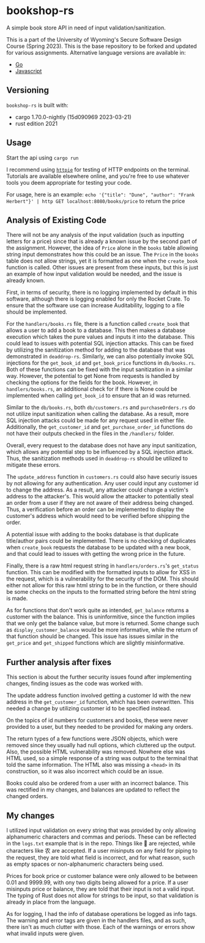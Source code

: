 # bookshop-rs

A simple book store API in need of input validation/sanitization.

This is a part of the University of Wyoming's Secure Software Design Course (Spring 2023). This is the base repository to be forked and updated for various assignments. Alternative language versions are available in:

- [Go](https://github.com/andey-robins/bookshop-go)
- [Javascript](https://github.com/andey-robins/bookshop-js)

## Versioning

`bookshop-rs` is built with:

- cargo 1.70.0-nightly (15d090969 2023-03-21)
- rust edition 2021

## Usage

Start the api using `cargo run`

I recommend using [`httpie`](https://httpie.io) for testing of HTTP endpoints on the terminal. Tutorials are available elsewhere online, and you're free to use whatever tools you deem appropriate for testing your code.

For usage, here is an example: `echo '{"title": "Dune", "author": "Frank Herbert"}' | http GET localhost:8080/books/price` to return the price
## Analysis of Existing Code
There will not be any analysis of the input validation (such as inputting letters for a price) since that is already a known issue by the second part of the assignment.
However, the idea of `Price` alone in the `books` table allowing string input demonstrates how this could be an issue.
The `Price` in the `books` table does not allow strings, yet it is formatted as one when the `create_book` function is called.
Other issues are present from these inputs, but this is just an example of how input validation would be needed, and the issue is already known.

First, in terms of security, there is no logging implemented by default in this software, although there is logging enabled for only the Rocket Crate.
To ensure that the software use can increase Auditability, logging to a file should be implemented.

For the `handlers/books.rs` file, there is a function called `create_book` that allows a user to add a book to a database.
This then makes a database execution which takes the pure values and inputs it into the database.
This could lead to issues with potential SQL injection attacks.
This can be fixed by utilizing the sanitization method for adding to the database that was demonstrated in `deaddrop-rs`.
Similarly, we can also potentially invoke SQL injections for the `get_book_id` and `get_book_price` functions in `db/books.rs`.
Both of these functions can be fixed with the input sanitization in a similar way.
However, the potential to get None from requests is handled by checking the options for the fields for the book.
However, in `handlers/books.rs`, an additional check for if there is None could be implemented when calling `get_book_id` to ensure that an id was returned.

Similar to the `db/books.rs`, both `db/customers.rs` and `purchaseOrders.rs` do not utilize input sanitization when calling the database.
As a result, more SQL injection attacks could be made for any request used in either file.
Additionally, the `get_customer_id` and `get_purchase_order_id` functions do not have their outputs checked in the files in the `/handlers/` folder.

Overall, every request to the database does not have any input sanitization, which allows any potential step to be influenced by a SQL injection attack.
Thus, the sanitization methods used in `deaddrop-rs` should be utilized to mitigate these errors.

The `update_address` function in `customers.rs` could also have securiy issues by not allowing for any authentication.
Any user could input any customer id to change the address.
As a result, any attacker could change a victim's address to the attacker's.
This would allow the attacker to potentially steal an order from a user if they are not aware of their address being changed.
Thus, a verification before an order can be implemented to display the customer's address which would need to be verified before shipping the order.


A potential issue with adding to the books database is that duplicate title/author pairs could be implemented.
There is no checking of duplicates when `create_book` requests the database to be updated with a new book, and that could lead to issues with getting the wrong price in the future.

Finally, there is a raw html request string in `handlers/orders.rs`'s `get_status` function.
This can be modified with the formatted inputs to allow for XSS in the request, which is a vulnerability for the security of the DOM.
This should either not allow for this raw html string to be in the function, or there should be some checks on the inputs to the formatted string before the html string is made.

As for functions that don't work quite as intended, `get_balance` returns a customer with the balance.
This is uninformitive, since the function implies that we only get the balance value, but more is returned.
Some change such as `display_customer_balance` would be more informative, while the return of that function should be changed.
This issue has issues similar in the `get_price` and `get_shipped` functions which are slightly misinformative.

## Further analysis after fixes
This section is about the further security issues found after implementing changes, finding issues as the code was worked with.

The update address function involved getting a customer Id with the new address in the `get_customer_id` function, which has been overwritten.
This needed a change by utilizing customer id to be specified instead.

On the topics of id numbers for customers and books, these were never provided to a user, but they needed to be provided for making any orders.

The return types of a few functions were JSON objects, which were removed since they usually had null options, which cluttered up the output.
Also, the possible HTML vulnerability was removed.
Nowhere else was HTML used, so a simple response of a string was output to the terminal that told the same information.
The HTML also was missing a `<head>` in its construction, so it was also incorrect which could be an issue.

Books could also be ordered from a user with an incorrect balance.
This was rectified in my changes, and balances are updated to reflect the changed orders.

## My changes
I utilized input validation on every string that was provided by only allowing alphanumeric characters and commas and periods.
These can be reflected in the `logs.txt` example that is in the repo.
Things like 💖 are rejected, while characters like 农 are accepted.
If a user misinputs on any field for piping to the request, they are told what field is incorrect, and for what reason, such as empty spaces or non-alphanumeric characters being used.

Prices for book price or customer balance were only allowed to be between 0.01 and 9999.99, with ony two digits being allowed for a price.
If a user misinputs price or balance, they are told that their input is not a valid input.
The typing of Rust does not allow for strings to be input, so that validation is already in place from the language.

As for logging, I had the info of database operations be logged as info tags.
The warning and error tags are given in the handlers files, and as such, there isn't as much clutter with those.
Each of the warnings or errors show what invalid inputs were given.